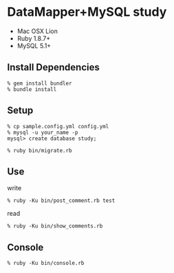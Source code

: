DataMapper+MySQL study
======================

* Mac OSX Lion
* Ruby 1.8.7+
* MySQL 5.1+


Install Dependencies
--------------------

    % gem install bundler
    % bundle install


Setup
-----

    % cp sample.config.yml config.yml
    % mysql -u your_name -p
    mysql> create database study;

    % ruby bin/migrate.rb


Use
---

write

    % ruby -Ku bin/post_comment.rb test

read

    % ruby -Ku bin/show_comments.rb


Console
-------

    % ruby -Ku bin/console.rb